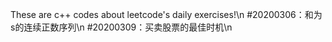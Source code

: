 These are c++ codes about leetcode's daily exercises!\n
#20200306：和为s的连续正数序列\n
#20200309：买卖股票的最佳时机\n  
